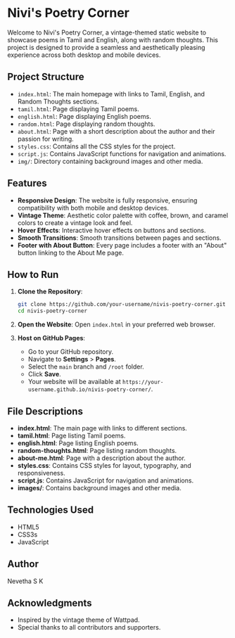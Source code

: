 # Nivi's Poetry Corner

Welcome to Nivi's Poetry Corner, a vintage-themed static website to showcase poems in Tamil and English, along with random thoughts. This project is designed to provide a seamless and aesthetically pleasing experience across both desktop and mobile devices.

## Project Structure

- `index.html`: The main homepage with links to Tamil, English, and Random Thoughts sections.
- `tamil.html`: Page displaying Tamil poems.
- `english.html`: Page displaying English poems.
- `random.html`: Page displaying random thoughts.
- `about.html`: Page with a short description about the author and their passion for writing.
- `styles.css`: Contains all the CSS styles for the project.
- `script.js`: Contains JavaScript functions for navigation and animations.
- `img/`: Directory containing background images and other media.

## Features

- **Responsive Design**: The website is fully responsive, ensuring compatibility with both mobile and desktop devices.
- **Vintage Theme**: Aesthetic color palette with coffee, brown, and caramel colors to create a vintage look and feel.
- **Hover Effects**: Interactive hover effects on buttons and sections.
- **Smooth Transitions**: Smooth transitions between pages and sections.
- **Footer with About Button**: Every page includes a footer with an "About" button linking to the About Me page.

## How to Run

1. **Clone the Repository**:
    ```bash
    git clone https://github.com/your-username/nivis-poetry-corner.git
    cd nivis-poetry-corner
    ```

2. **Open the Website**:
    Open `index.html` in your preferred web browser.

3. **Host on GitHub Pages**:
    - Go to your GitHub repository.
    - Navigate to **Settings** > **Pages**.
    - Select the `main` branch and `/root` folder.
    - Click **Save**.
    - Your website will be available at `https://your-username.github.io/nivis-poetry-corner/`.

## File Descriptions

- **index.html**: The main page with links to different sections.
- **tamil.html**: Page listing Tamil poems.
- **english.html**: Page listing English poems.
- **random-thoughts.html**: Page listing random thoughts.
- **about-me.html**: Page with a description about the author.
- **styles.css**: Contains CSS styles for layout, typography, and responsiveness.
- **script.js**: Contains JavaScript for navigation and animations.
- **images/**: Contains background images and other media.

## Technologies Used

- HTML5
- CSS3s
- JavaScript

## Author

Nevetha S K



## Acknowledgments

- Inspired by the vintage theme of Wattpad.
- Special thanks to all contributors and supporters.

